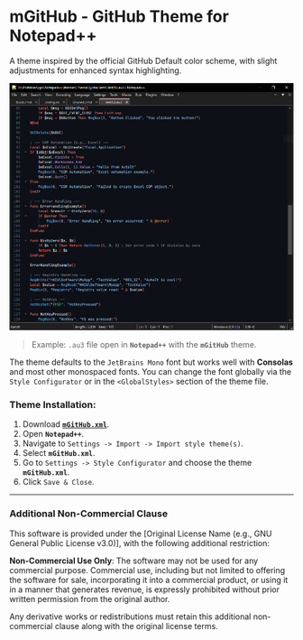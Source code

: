 # mGitHub - GitHub Theme for Notepad++

A theme inspired by the official GitHub Default color scheme, with slight adjustments for enhanced syntax highlighting.

![mGitHub](https://raw.githubusercontent.com/m1losh/npp-mGitHub-Theme/master/Screenshots/autoit.png)
> Example: `.au3` file open in **`Notepad++`** with the **`mGitHub`** theme.

The theme defaults to the `JetBrains Mono` font but works well with **Consolas** and most other monospaced fonts. You can change the font globally via the `Style Configurator` or in the `<GlobalStyles>` section of the theme file.

### Theme Installation:
1. Download [**`mGitHub.xml`**](https://raw.githubusercontent.com/m1losh/npp-mGitHub-Theme/master/mGitHub.xml).
2. Open **`Notepad++`**.
3. Navigate to `Settings -> Import -> Import style theme(s)`.
4. Select **`mGitHub.xml`**.
5. Go to `Settings -> Style Configurator` and choose the theme **`mGitHub.xml`**.
6. Click `Save & Close`.

___
### Additional Non-Commercial Clause

This software is provided under the [Original License Name (e.g., GNU General Public License v3.0)], with the following additional restriction:

**Non-Commercial Use Only**: The software may not be used for any commercial purpose. Commercial use, including but not limited to offering the software for sale, incorporating it into a commercial product, or using it in a manner that generates revenue, is expressly prohibited without prior written permission from the original author.

Any derivative works or redistributions must retain this additional non-commercial clause along with the original license terms.
